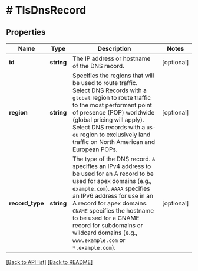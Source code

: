 # # TlsDnsRecord

## Properties

Name | Type | Description | Notes
------------ | ------------- | ------------- | -------------
**id** | **string** | The IP address or hostname of the DNS record. | [optional] 
**region** | **string** | Specifies the regions that will be used to route traffic. Select DNS Records with a `global` region to route traffic to the most performant point of presence (POP) worldwide (global pricing will apply). Select DNS records with a `us-eu` region to exclusively land traffic on North American and European POPs. | [optional] 
**record_type** | **string** | The type of the DNS record. `A` specifies an IPv4 address to be used for an A record to be used for apex domains (e.g., `example.com`). `AAAA` specifies an IPv6 address for use in an A record for apex domains. `CNAME` specifies the hostname to be used for a CNAME record for subdomains or wildcard domains (e.g., `www.example.com` or `*.example.com`). | [optional] 


[[Back to API list]](../../README.md#endpoints) [[Back to README]](../../README.md)
